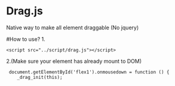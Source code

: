 # Drag.js
Native way to make all element draggable (No jquery)

#How to use?
1.
```
<script src="../script/drag.js"></script>
```
2.(Make sure your element has already mount to DOM)
```
 document.getElementById('flex1').onmousedown = function () {
    _drag_init(this);
  ```
    
